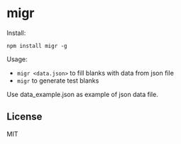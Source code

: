 # migr

Install:

`npm install migr -g`

Usage:

* `migr <data.json>` to fill blanks with data from json file
* `migr` to generate test blanks

Use data_example.json as example of json data file.

## License

MIT
